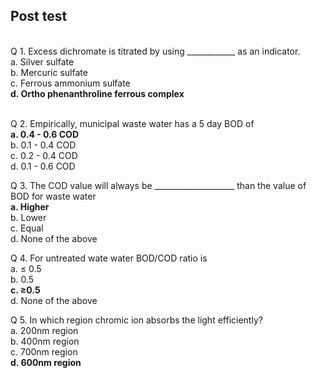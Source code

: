 ## Post test
<br>
Q 1. Excess dichromate is titrated by using ____________ as an indicator. <br>
a. Silver sulfate<br>
b. Mercuric sulfate <br>
c. Ferrous ammonium sulfate <br>
<b>d. Ortho phenanthroline ferrous complex</b><br><br>

Q 2. Empirically, municipal waste water has a 5 day BOD of <br>
<b>a. 0.4 - 0.6 COD<br></b>
b. 0.1 - 0.4 COD<br>
c.  0.2 - 0.4 COD<br>
d. 0.1 - 0.6 COD<br>

Q 3. The COD value will always be ____________________ than the value of BOD for waste water <br>
<b>a.  Higher</b><br>
b. Lower<br>
c. Equal<br>
d. None of the above<br>

Q 4.  For untreated wate water BOD/COD ratio is <br>
a. &le; 0.5<br>
b. 0.5<br>
<b>c. &ge;0.5<br></b>
d. None of the above<br>

Q 5. In which region chromic ion absorbs the light efficiently?  <br>
a. 200nm region<br>
b. 400nm region<br>
c. 700nm region<br>
<b>d. 600nm region<br></b>
